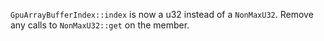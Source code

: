 
`GpuArrayBufferIndex::index` is now a u32 instead of a `NonMaxU32`. Remove any calls to `NonMaxU32::get` on the member.
